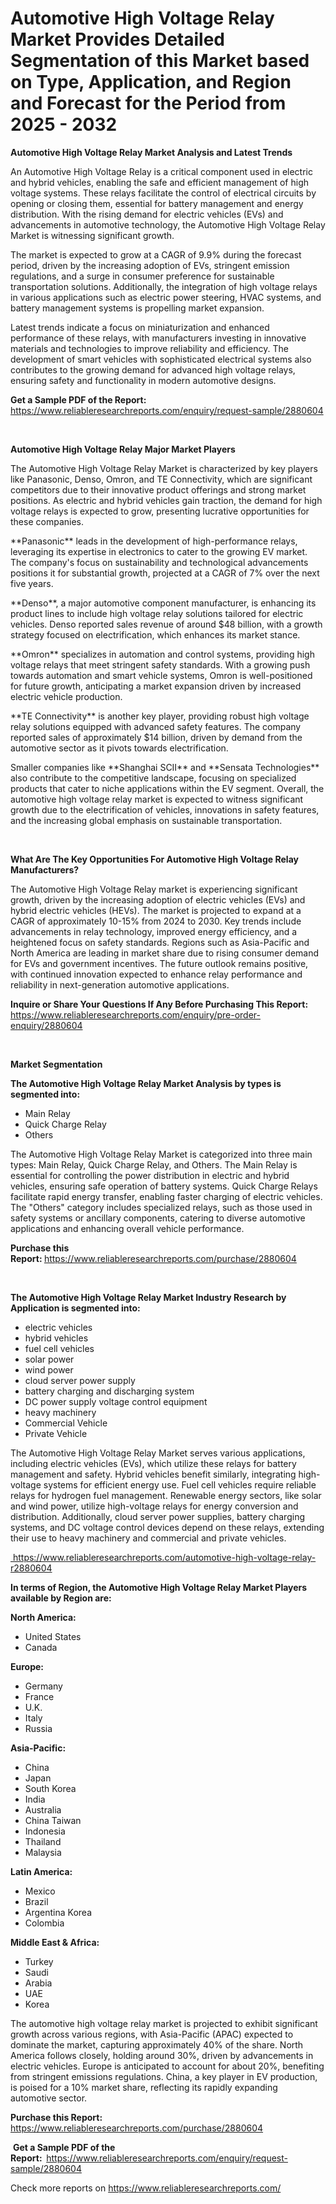 <p><h1>Automotive High Voltage Relay Market Provides Detailed Segmentation of this Market based on Type, Application, and Region and Forecast for the Period from 2025 - 2032</h1></p><p><strong>Automotive High Voltage Relay Market Analysis and Latest Trends</strong></p>
<p><p>An Automotive High Voltage Relay is a critical component used in electric and hybrid vehicles, enabling the safe and efficient management of high voltage systems. These relays facilitate the control of electrical circuits by opening or closing them, essential for battery management and energy distribution. With the rising demand for electric vehicles (EVs) and advancements in automotive technology, the Automotive High Voltage Relay Market is witnessing significant growth. </p><p>The market is expected to grow at a CAGR of 9.9% during the forecast period, driven by the increasing adoption of EVs, stringent emission regulations, and a surge in consumer preference for sustainable transportation solutions. Additionally, the integration of high voltage relays in various applications such as electric power steering, HVAC systems, and battery management systems is propelling market expansion. </p><p>Latest trends indicate a focus on miniaturization and enhanced performance of these relays, with manufacturers investing in innovative materials and technologies to improve reliability and efficiency. The development of smart vehicles with sophisticated electrical systems also contributes to the growing demand for advanced high voltage relays, ensuring safety and functionality in modern automotive designs.</p></p>
<p><strong>Get a Sample PDF of the Report:&nbsp;</strong> <a href="https://www.reliableresearchreports.com/enquiry/request-sample/2880604?utm_campaign=2673&utm_medium=2&utm_source=Github&utm_content=ia&utm_term=12032025&utm_id=automotive-high-voltage-relay">https://www.reliableresearchreports.com/enquiry/request-sample/2880604</a></p>
<p>&nbsp;</p>
<p><strong>Automotive High Voltage Relay Major Market Players</strong></p>
<p><p>The Automotive High Voltage Relay Market is characterized by key players like Panasonic, Denso, Omron, and TE Connectivity, which are significant competitors due to their innovative product offerings and strong market positions. As electric and hybrid vehicles gain traction, the demand for high voltage relays is expected to grow, presenting lucrative opportunities for these companies.</p><p>**Panasonic** leads in the development of high-performance relays, leveraging its expertise in electronics to cater to the growing EV market. The company's focus on sustainability and technological advancements positions it for substantial growth, projected at a CAGR of 7% over the next five years.</p><p>**Denso**, a major automotive component manufacturer, is enhancing its product lines to include high voltage relay solutions tailored for electric vehicles. Denso reported sales revenue of around $48 billion, with a growth strategy focused on electrification, which enhances its market stance.</p><p>**Omron** specializes in automation and control systems, providing high voltage relays that meet stringent safety standards. With a growing push towards automation and smart vehicle systems, Omron is well-positioned for future growth, anticipating a market expansion driven by increased electric vehicle production.</p><p>**TE Connectivity** is another key player, providing robust high voltage relay solutions equipped with advanced safety features. The company reported sales of approximately $14 billion, driven by demand from the automotive sector as it pivots towards electrification.</p><p>Smaller companies like **Shanghai SCII** and **Sensata Technologies** also contribute to the competitive landscape, focusing on specialized products that cater to niche applications within the EV segment. Overall, the automotive high voltage relay market is expected to witness significant growth due to the electrification of vehicles, innovations in safety features, and the increasing global emphasis on sustainable transportation.</p></p>
<p>&nbsp;</p>
<p><strong>What Are The Key Opportunities For Automotive High Voltage Relay Manufacturers?</strong></p>
<p><p>The Automotive High Voltage Relay market is experiencing significant growth, driven by the increasing adoption of electric vehicles (EVs) and hybrid electric vehicles (HEVs). The market is projected to expand at a CAGR of approximately 10-15% from 2024 to 2030. Key trends include advancements in relay technology, improved energy efficiency, and a heightened focus on safety standards. Regions such as Asia-Pacific and North America are leading in market share due to rising consumer demand for EVs and government incentives. The future outlook remains positive, with continued innovation expected to enhance relay performance and reliability in next-generation automotive applications.</p></p>
<p><strong>Inquire or Share Your Questions If Any Before Purchasing This Report:</strong> <a href="https://www.reliableresearchreports.com/enquiry/pre-order-enquiry/2880604?utm_campaign=2673&utm_medium=2&utm_source=Github&utm_content=ia&utm_term=12032025&utm_id=automotive-high-voltage-relay">https://www.reliableresearchreports.com/enquiry/pre-order-enquiry/2880604</a></p>
<p>&nbsp;</p>
<p><strong>Market Segmentation</strong></p>
<p><strong>The Automotive High Voltage Relay Market Analysis by types is segmented into:</strong></p>
<p><ul><li>Main Relay</li><li>Quick Charge Relay</li><li>Others</li></ul></p>
<p><p>The Automotive High Voltage Relay Market is categorized into three main types: Main Relay, Quick Charge Relay, and Others. The Main Relay is essential for controlling the power distribution in electric and hybrid vehicles, ensuring safe operation of battery systems. Quick Charge Relays facilitate rapid energy transfer, enabling faster charging of electric vehicles. The "Others" category includes specialized relays, such as those used in safety systems or ancillary components, catering to diverse automotive applications and enhancing overall vehicle performance.</p></p>
<p><strong>Purchase this Report:&nbsp;</strong><a href="https://www.reliableresearchreports.com/purchase/2880604?utm_campaign=2673&utm_medium=2&utm_source=Github&utm_content=ia&utm_term=12032025&utm_id=automotive-high-voltage-relay">https://www.reliableresearchreports.com/purchase/2880604</a></p>
<p>&nbsp;</p>
<p><strong>The Automotive High Voltage Relay Market Industry Research by Application is segmented into:</strong></p>
<p><ul><li>electric vehicles</li><li>hybrid vehicles</li><li>fuel cell vehicles</li><li>solar power</li><li>wind power</li><li>cloud server power supply</li><li>battery charging and discharging system</li><li>DC power supply voltage control equipment</li><li>heavy machinery</li><li>Commercial Vehicle</li><li>Private Vehicle</li></ul></p>
<p><p>The Automotive High Voltage Relay Market serves various applications, including electric vehicles (EVs), which utilize these relays for battery management and safety. Hybrid vehicles benefit similarly, integrating high-voltage systems for efficient energy use. Fuel cell vehicles require reliable relays for hydrogen fuel management. Renewable energy sectors, like solar and wind power, utilize high-voltage relays for energy conversion and distribution. Additionally, cloud server power supplies, battery charging systems, and DC voltage control devices depend on these relays, extending their use to heavy machinery and commercial and private vehicles.</p></p>
<p><a href="https://www.reliableresearchreports.com/automotive-high-voltage-relay-r2880604?utm_campaign=2673&utm_medium=2&utm_source=Github&utm_content=ia&utm_term=12032025&utm_id=automotive-high-voltage-relay">&nbsp;https://www.reliableresearchreports.com/automotive-high-voltage-relay-r2880604</a></p>
<p><strong>In terms of Region, the Automotive High Voltage Relay Market Players available by Region are:</strong></p>
<p>
    <p> <strong> North America: </strong>
        <ul>
            <li>United States</li>
            <li>Canada</li>
        </ul>
        </p> 
    <p> <strong> Europe: </strong>
        <ul>
            <li>Germany</li>
            <li>France</li>
            <li>U.K.</li>
            <li>Italy</li>
            <li>Russia</li>
        </ul>
        </p> 
    <p> <strong> Asia-Pacific: </strong>
        <ul>
            <li>China</li>
            <li>Japan</li>
            <li>South Korea</li>
            <li>India</li>
            <li>Australia</li>
            <li>China Taiwan</li>
            <li>Indonesia</li>
            <li>Thailand</li>
            <li>Malaysia</li>
        </ul>
        </p> 
    <p> <strong> Latin America: </strong>
        <ul>
            <li>Mexico</li>
            <li>Brazil</li>
            <li>Argentina Korea</li>
            <li>Colombia</li>
        </ul>
        </p> 
    <p> <strong> Middle East & Africa: </strong>
        <ul>
            <li>Turkey</li>
            <li>Saudi</li>
            <li>Arabia</li>
            <li>UAE</li>
            <li>Korea</li>
        </ul>
    </p>
    </p>
<p><p>The automotive high voltage relay market is projected to exhibit significant growth across various regions, with Asia-Pacific (APAC) expected to dominate the market, capturing approximately 40% of the share. North America follows closely, holding around 30%, driven by advancements in electric vehicles. Europe is anticipated to account for about 20%, benefiting from stringent emissions regulations. China, a key player in EV production, is poised for a 10% market share, reflecting its rapidly expanding automotive sector.</p></p>
<p><strong>Purchase this Report: </strong><a href="https://www.reliableresearchreports.com/purchase/2880604?utm_campaign=2673&utm_medium=2&utm_source=Github&utm_content=ia&utm_term=12032025&utm_id=automotive-high-voltage-relay">https://www.reliableresearchreports.com/purchase/2880604</a></p>
<p>&nbsp;<strong>Get a Sample PDF of the Report:&nbsp;&nbsp;</strong><a href="https://www.reliableresearchreports.com/enquiry/request-sample/2880604?utm_campaign=2673&utm_medium=2&utm_source=Github&utm_content=ia&utm_term=12032025&utm_id=automotive-high-voltage-relay">https://www.reliableresearchreports.com/enquiry/request-sample/2880604</a></p>
<p><strong></strong></p>
<p>Check more reports on <a href="https://www.reliableresearchreports.com/?utm_campaign=2673&utm_medium=2&utm_source=Github&utm_content=ia&utm_term=12032025&utm_id=automotive-high-voltage-relay">https://www.reliableresearchreports.com/</a></p>